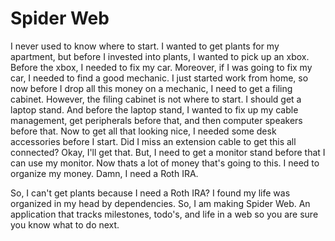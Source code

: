 # Spider Web
I never used to know where to start. I wanted to get plants for my apartment, but before I invested into plants, I wanted to pick up an xbox. Before the xbox, I needed to fix my car. Moreover, if I was going to fix my car, I needed to find a good mechanic. I just started work from home, so now before I drop all this money on a mechanic, I need to get a filing cabinet. However, the filing cabinet is not where to start. I should get a laptop stand. And before the laptop stand, I wanted to fix up my cable management, get peripherals before that, and then computer speakers before that. Now to get all that looking nice, I needed some desk accessories before I start. Did I miss an extension cable to get this all connected? Okay, I'll get that. But, I need to get a monitor stand before that I can use my monitor. Now thats a lot of money that's going to this. I need to organize my money. Damn, I need a Roth IRA.

So, I can't get plants because I need a Roth IRA? I found my life was organized in my head by dependencies. So, I am making Spider Web. An application that tracks milestones, todo's, and life in a web so you are sure you know what to do next.